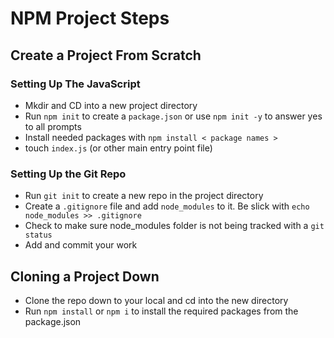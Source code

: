 # NPM Project Steps

## Create a Project From Scratch
### Setting Up The JavaScript
* Mkdir and CD into a new project directory
* Run ``` npm init ``` to create a  ``` package.json ``` or use ``` npm init -y ``` to answer yes to all prompts
* Install needed packages with ``` npm install < package names > ```
* touch ``` index.js ``` (or other main entry point file)

### Setting Up the Git Repo
* Run ``` git init ``` to create a new repo in the project directory
* Create a ``` .gitignore ``` file and add ``` node_modules ``` to it. Be slick with ``` echo node_modules >> .gitignore ```
* Check to make sure node_modules folder is not being tracked with a ``` git status ```
* Add and commit your work

## Cloning a Project Down
* Clone the repo down to your local and cd into the new directory
* Run ``` npm install ``` or ``` npm i ``` to install the required packages from the package.json